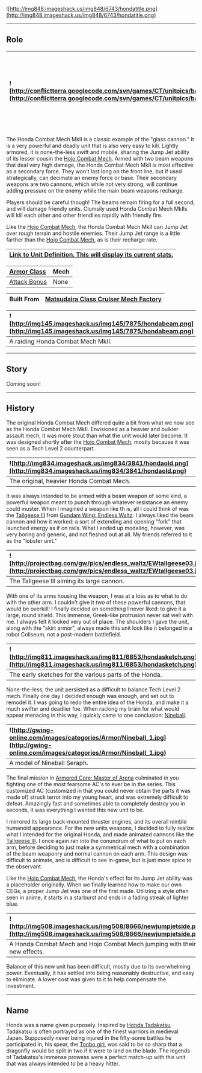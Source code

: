 ![http://img848.imageshack.us/img848/6743/hondatitle.png](http://img848.imageshack.us/img848/6743/hondatitle.png)


---


## Role ##

|![http://conflictterra.googlecode.com/svn/games/CT/unitpics/bassaultmech.png](http://conflictterra.googlecode.com/svn/games/CT/unitpics/bassaultmech.png)|High powered SM armed with dual cannons and powerful beam weapons.|
|:--------------------------------------------------------------------------------------------------------------------------------------------------------|:-----------------------------------------------------------------|

The Honda Combat Mech MkII is a classic example of the "glass cannon."  It is a very powerful and deadly unit that is also very easy to kill.  Lightly armored, it is none-the-less swift and mobile, sharing the Jump Jet ability of its lesser cousin the [Hojo Combat Mech](http://code.google.com/p/conflictterra/wiki/NKGHojoCombatMech).  Armed with two beam weapons that deal very high damage, the Honda Combat Mech MkII is most effective as a secondary force.  They won't last long on the front line, but if used strategically, can decimate an enemy force or base.  Their secondary weapons are two cannons, which while not very strong, will continue adding pressure on the enemy while the main beam weapons recharge.

Players should be careful though!  The beams remain firing for a full second, and will damage friendly units.  Clumsily used Honda Combat Mech MkIIs will kill each other and other friendlies rapidly with friendly fire.

Like the [Hojo Combat Mech](http://code.google.com/p/conflictterra/wiki/NKGHojoCombatMech), the Honda Combat Mech MkII can Jump Jet over rough terrain and hostile enemies.  Their Jump Jet range is a little farther than the [Hojo Combat Mech](http://code.google.com/p/conflictterra/wiki/NKGHojoCombatMech), as is their recharge rate.

|[Link to Unit Definition.  This will display its current stats.](http://code.google.com/p/conflictterra/source/browse/games/CT/units/bheavymech.lua)|
|:---------------------------------------------------------------------------------------------------------------------------------------------------|

|[Armor Class](http://code.google.com/p/conflictterra/wiki/ArmorSystem)|Mech|
|:---------------------------------------------------------------------|:---|
|[Attack Bonus](http://code.google.com/p/conflictterra/wiki/ArmorSystem)|None|

|Built From|[Matsudaira Class Cruiser Mech Factory](http://code.google.com/p/conflictterra/wiki/NKGMatsudairaClassCruiser)|
|:---------|:-------------------------------------------------------------------------------------------------------------|

|![http://img145.imageshack.us/img145/7875/hondabeam.png](http://img145.imageshack.us/img145/7875/hondabeam.png)|
|:--------------------------------------------------------------------------------------------------------------|
|A raiding Honda Combat Mech MkII.|


---


## Story ##
Coming soon!


---


## History ##
The original Honda Combat Mech differed quite a bit from what we now see as the Honda Combat Mech MkII.  Envisioned as a heavier and bulkier assault mech, it was more stout than what the unit would later become.  It was designed shortly after the [Hojo Combat Mech](http://code.google.com/p/conflictterra/wiki/NKGHojoCombatMech), mostly because it was seen as a Tech Level 2 counterpart.

|![http://img834.imageshack.us/img834/3841/hondaold.png](http://img834.imageshack.us/img834/3841/hondaold.png)|
|:------------------------------------------------------------------------------------------------------------|
|The original, heavier Honda Combat Mech.|

It was always intended to be armed with a beam weapon of some kind, a powerful weapon meant to punch through whatever resistance an enemy could muster.  When I imagined a weapon like th is, all I could think of was the [Tallgeese III](http://en.wikipedia.org/wiki/Tallgeese_III#Tallgeese) from [Gundam Wing: Endless Waltz](http://en.wikipedia.org/wiki/Gundam_Wing:_Endless_Waltz).  I always liked the beam cannon and how it worked:  a sort of extending and opening "fork" that launched energy as if on rails.  What I ended up modeling, however, was very boring and generic, and not fleshed out at all.  My friends referred to it as the "lobster unit."

|![http://projectbag.com/gw/pics/endless_waltz/EWtallgeese03.jpg](http://projectbag.com/gw/pics/endless_waltz/EWtallgeese03.jpg)|
|:------------------------------------------------------------------------------------------------------------------------------|
|The Tallgeese III aiming its large cannon.|

With one of its arms housing the weapon, I was at a loss as to what to do with the other arm.  I couldn't give it _two_ of these powerful cannons, that would be overkill!  I finally decided on something I never liked:  to give it a large, round shield.  This immense, Greek-like protrusion never sat well with me.  I always felt it looked very out of place.  The shoulders I gave the unit, along with the "skirt armor", always made this unit look like it belonged in a robot Coliseum, not a post-modern battlefield.

|![http://img811.imageshack.us/img811/6853/hondasketch.png](http://img811.imageshack.us/img811/6853/hondasketch.png)|
|:------------------------------------------------------------------------------------------------------------------|
|The early sketches for the various parts of the Honda.|

None-the-less, the unit persisted as a difficult to balance Tech Level 2 mech.  Finally one day I decided enough was enough, and set out to remodel it.  I was going to redo the entire idea of the Honda, and make it a much swifter and deadlier foe.  When racking my brain for what would appear menacing in this way, I quickly came to one conclusion:  [Nineball](http://armoredcore.wikia.com/wiki/Nineball).

|![http://gwing-online.com/images/categories/Armor/Nineball_1.jpg](http://gwing-online.com/images/categories/Armor/Nineball_1.jpg)|
|:--------------------------------------------------------------------------------------------------------------------------------|
|A model of Nineball Seraph.|

The final mission in [Armored Core:  Master of Arena](http://en.wikipedia.org/wiki/Armored_Core:_Master_of_Arena) culminated in you fighting one of the most fearsome AC's to ever be in the series.  This customized AC (customized in that you could never obtain the parts it was made of) struck terror into my young heart, and was extremely difficult to defeat.  Amazingly fast and sometimes able to completely destroy you in seconds, it was everything I wanted this new unit to be.

I mirrored its large back-mounted thruster engines, and its overall nimble humanoid appearance.  For the new units weapons, I decided to fully realize what I intended for the original Honda, and made animated cannons like the [Tallgeese III](http://en.wikipedia.org/wiki/Tallgeese_III#Tallgeese).  I once again ran into the conundrum of what to put on each arm, before deciding to just make a symmetrical mech with a combination of the beam weaponry and normal cannon on each arm.  This design was difficult to animate, and is difficult to see in-game, but is just more spice to the observant.

Like the [Hojo Combat Mech](NKGHojoCombatMech.md), the Honda's effect for its Jump Jet ability was a placeholder originally.  When we finally learned how to make our own CEGs, a proper Jump Jet was one of the first made.  Utilizing a style often seen in anime, it starts in a starburst and ends in a fading streak of lighter blue.

|![http://img508.imageshack.us/img508/8666/newjumpjetside.png](http://img508.imageshack.us/img508/8666/newjumpjetside.png)|
|:------------------------------------------------------------------------------------------------------------------------|
|A Honda Combat Mech and Hojo Combat Mech jumping with their new effects.|

Balance of this new unit has been difficult, mostly due to its overwhelming power.  Eventually, it has settled into being reasonably destructive, and easy to eliminate.  A lower cost was given to it to help compensate the investment.


---


## Name ##
Honda was a name given purposely.  Inspired by [Honda Tadakatsu](http://en.wikipedia.org/wiki/Honda_Tadakatsu), Tadakatsu is often portrayed as one of the finest warriors in medieval Japan.  Supposedly never being injured in the fifty-some battles he participated in, his spear, the [Tonbo giri](http://en.wikipedia.org/wiki/Tonbogiri), was said to be so sharp that a dragonfly would be split in two if it were to land on the blade.  The legends of Tadakatsu's immense prowess were a perfect match-up with this unit that was always intended to be a heavy hitter.